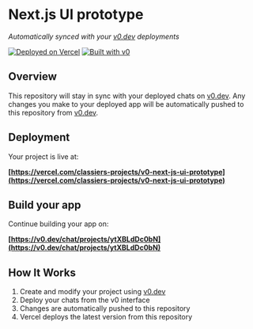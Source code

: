 # Next.js UI prototype

*Automatically synced with your [v0.dev](https://v0.dev) deployments*

[![Deployed on Vercel](https://img.shields.io/badge/Deployed%20on-Vercel-black?style=for-the-badge&logo=vercel)](https://vercel.com/classiers-projects/v0-next-js-ui-prototype)
[![Built with v0](https://img.shields.io/badge/Built%20with-v0.dev-black?style=for-the-badge)](https://v0.dev/chat/projects/ytXBLdDc0bN)

## Overview

This repository will stay in sync with your deployed chats on [v0.dev](https://v0.dev).
Any changes you make to your deployed app will be automatically pushed to this repository from [v0.dev](https://v0.dev).

## Deployment

Your project is live at:

**[https://vercel.com/classiers-projects/v0-next-js-ui-prototype](https://vercel.com/classiers-projects/v0-next-js-ui-prototype)**

## Build your app

Continue building your app on:

**[https://v0.dev/chat/projects/ytXBLdDc0bN](https://v0.dev/chat/projects/ytXBLdDc0bN)**

## How It Works

1. Create and modify your project using [v0.dev](https://v0.dev)
2. Deploy your chats from the v0 interface
3. Changes are automatically pushed to this repository
4. Vercel deploys the latest version from this repository